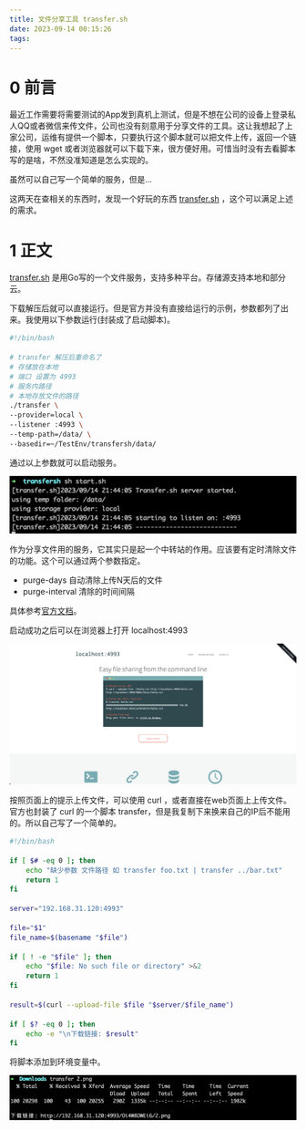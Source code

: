```yaml
---
title: 文件分享工具 transfer.sh
date: 2023-09-14 00:15:26
tags:
---
```


# 0 前言

最近工作需要将需要测试的App发到真机上测试，但是不想在公司的设备上登录私人QQ或者微信来传文件，公司也没有刻意用于分享文件的工具。这让我想起了上家公司，运维有提供一个脚本，只要执行这个脚本就可以把文件上传，返回一个链接，使用 wget 或者浏览器就可以下载下来，很方便好用。可惜当时没有去看脚本写的是啥，不然没准知道是怎么实现的。

虽然可以自己写一个简单的服务，但是...

这两天在查相关的东西时，发现一个好玩的东西 [transfer.sh](https://github.com/dutchcoders/transfer.sh) ，这个可以满足上述的需求。

# 1 正文

[transfer.sh](https://github.com/dutchcoders/transfer.sh) 是用Go写的一个文件服务，支持多种平台。存储源支持本地和部分云。

下载解压后就可以直接运行。但是官方并没有直接给运行的示例，参数都列了出来。我使用以下参数运行(封装成了启动脚本)。

```bash
#!/bin/bash

# transfer 解压后重命名了
# 存储放在本地
# 端口 设置为 4993
# 服务内路径
# 本地存放文件的路径
./transfer \
--provider=local \
--listener :4993 \
--temp-path=/data/ \
--basedir=~/TestEnv/transfersh/data/
```

通过以上参数就可以启动服务。

![](https://raw.githubusercontent.com/lkzc19/blasphemy.zimg/main/drinkice/2023-09-14-21-46-43.png)

作为分享文件用的服务，它其实只是起一个中转站的作用。应该要有定时清除文件的功能。这个可以通过两个参数指定。

- purge-days 自动清除上传N天后的文件
- purge-interval 清除的时间间隔

具体参考[官方文档](https://github.com/dutchcoders/transfer.sh)。

启动成功之后可以在浏览器上打开 localhost:4993

![transfer.sh web](https://raw.githubusercontent.com/lkzc19/blasphemy.zimg/main/drinkice/2023-09-14-00-55-48.png)

按照页面上的提示上传文件，可以使用 curl ，或者直接在web页面上上传文件。官方也封装了 curl 的一个脚本 transfer，但是我复制下来换来自己的IP后不能用的。所以自己写了一个简单的。

```bash
#!/bin/bash

if [ $# -eq 0 ]; then
    echo "缺少参数 文件路径 如 transfer foo.txt | transfer ../bar.txt"
    return 1
fi

server="192.168.31.120:4993"

file="$1"
file_name=$(basename "$file")

if [ ! -e "$file" ]; then
    echo "$file: No such file or directory" >&2
    return 1
fi

result=$(curl --upload-file $file "$server/$file_name")

if [ $? -eq 0 ]; then
    echo -e "\n下载链接: $result"
fi
```

将脚本添加到环境变量中。

![](https://raw.githubusercontent.com/lkzc19/blasphemy.zimg/main/drinkice/2023-09-14-21-51-57.png)
